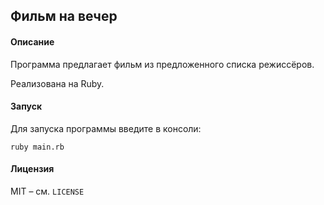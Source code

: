 ## Фильм на вечер

#### Описание

Программа предлагает фильм из предложенного списка режиссёров.

Реализована на Ruby. 

#### Запуск

Для запуска программы введите в консоли:

```
ruby main.rb
```

#### Лицензия

MIT – см. `LICENSE`